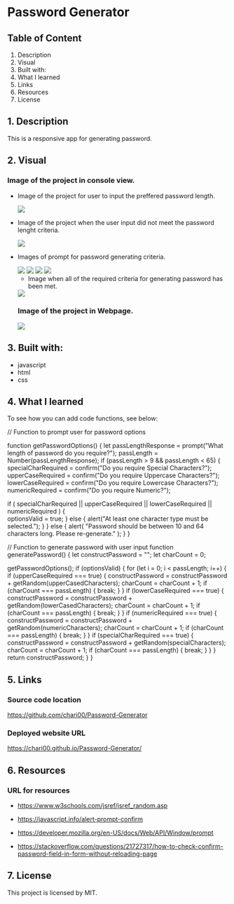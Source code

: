 # Password Generator

## Table of Content

1. Description
2. Visual
3. Built with:
4. What I learned
5. Links
6. Resources
7. License

## 1. Description

This is a responsive app for generating password.

## 2. Visual

### Image of the project in console view.

- Image of the project for user to input the preffered password length.

  <img src="./images/lengthrequired.png">

- Image of the project when the user input did not meet the password lenght criteria.

  <img src="./images/insufficientLength.png">

- Images of prompt for password generating criteria.

  <img src="./images/promptUpperC.png">

  <img src="./images/promptLowerC.png">

  <img src="./images/promptNumeric.png">

  <img src="./images/promptSpecial.png">

  - Image when all of the required criteria for generating password has been met.

  <img src="./images/allPromptAnswered.png">

  ### Image of the project in Webpage.

  <img src="./images/webpage.png">

## 3. Built with:

- javascript
- html
- css

## 4. What I learned

To see how you can add code functions, see below:

  // Function to prompt user for password options
  
  function getPasswordOptions() {
  let passLengthResponse = prompt("What length of password do you require?");
  passLength = Number(passLengthResponse);
  if (passLength > 9 && passLength < 65) {
  specialCharRequired = confirm("Do you require Special Characters?");
  upperCaseRequired = confirm("Do you require Uppercase Characters?");
  lowerCaseRequired = confirm("Do you require Lowercase Characters?");
  numericRequired = confirm("Do you require Numeric?");
  
  if (
  specialCharRequired ||
  upperCaseRequired ||
  lowerCaseRequired ||
  numericRequired
  ) {    
  optionsValid = true;
  } else {
  alert("At least one character type must be selected.");
  }
  } else {
  alert(
  "Password should be between 10 and 64 characters long. Please re-generate."
  );
  }
  }

// Function to generate password with user input
  function generatePassword() {
  let constructPassword = "";
  let charCount = 0;

  getPasswordOptions();
  if (optionsValid) {
  for (let i = 0; i < passLength; i++) {
  if (upperCaseRequired === true) {
  constructPassword = constructPassword + getRandom(upperCasedCharacters);
  charCount = charCount + 1;
  if (charCount === passLength) {
  break;
  }
  }
  if (lowerCaseRequired === true) {
  constructPassword = constructPassword + getRandom(lowerCasedCharacters);
  charCount = charCount + 1;
  if (charCount === passLength) {
  break;
  }
  }
  if (numericRequired === true) {
  constructPassword = constructPassword + getRandom(numericCharacters);
  charCount = charCount + 1;
  if (charCount === passLength) {
  break;
  }
  }
  if (specialCharRequired === true) {
  constructPassword = constructPassword + getRandom(specialCharacters);
  charCount = charCount + 1;
  if (charCount === passLength) {
  break;
  }
  }
  }
  return constructPassword;
  }
  }

## 5. Links

### Source code location

https://github.com/chari00/Password-Generator

### Deployed website URL

https://chari00.github.io/Password-Generator/

## 6. Resources

### URL for resources

- https://www.w3schools.com/jsref/jsref_random.asp

- https://javascript.info/alert-prompt-confirm

- https://developer.mozilla.org/en-US/docs/Web/API/Window/prompt

- https://stackoverflow.com/questions/21727317/how-to-check-confirm-password-field-in-form-without-reloading-page

## 7. License

This project is licensed by MIT.
